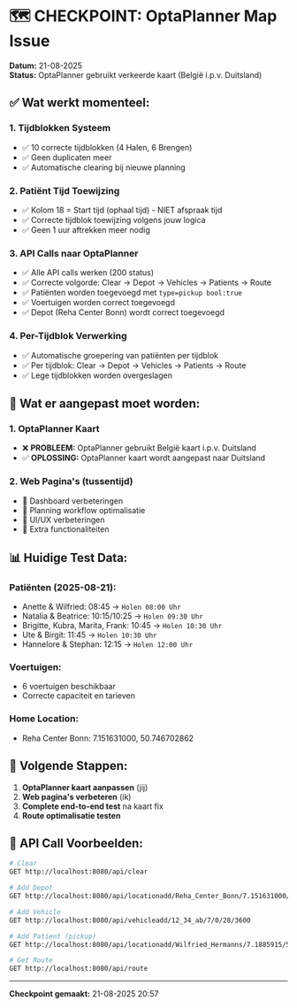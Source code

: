 # 🗺️ CHECKPOINT: OptaPlanner Map Issue

**Datum:** 21-08-2025  
**Status:** OptaPlanner gebruikt verkeerde kaart (België i.p.v. Duitsland)

## ✅ Wat werkt momenteel:

### **1. Tijdblokken Systeem**
- ✅ 10 correcte tijdblokken (4 Halen, 6 Brengen)
- ✅ Geen duplicaten meer
- ✅ Automatische clearing bij nieuwe planning

### **2. Patiënt Tijd Toewijzing**
- ✅ Kolom 18 = Start tijd (ophaal tijd) - NIET afspraak tijd
- ✅ Correcte tijdblok toewijzing volgens jouw logica
- ✅ Geen 1 uur aftrekken meer nodig

### **3. API Calls naar OptaPlanner**
- ✅ Alle API calls werken (200 status)
- ✅ Correcte volgorde: Clear → Depot → Vehicles → Patients → Route
- ✅ Patiënten worden toegevoegd met `type=pickup bool:true`
- ✅ Voertuigen worden correct toegevoegd
- ✅ Depot (Reha Center Bonn) wordt correct toegevoegd

### **4. Per-Tijdblok Verwerking**
- ✅ Automatische groepering van patiënten per tijdblok
- ✅ Per tijdblok: Clear → Depot → Vehicles → Patients → Route
- ✅ Lege tijdblokken worden overgeslagen

## 🔧 Wat er aangepast moet worden:

### **1. OptaPlanner Kaart**
- ❌ **PROBLEEM:** OptaPlanner gebruikt België kaart i.p.v. Duitsland
- ✅ **OPLOSSING:** OptaPlanner kaart wordt aangepast naar Duitsland

### **2. Web Pagina's (tussentijd)**
- 📝 Dashboard verbeteringen
- 📝 Planning workflow optimalisatie
- 📝 UI/UX verbeteringen
- 📝 Extra functionaliteiten

## 📊 Huidige Test Data:

### **Patiënten (2025-08-21):**
- Anette & Wilfried: 08:45 → `Holen 08:00 Uhr`
- Natalia & Beatrice: 10:15/10:25 → `Holen 09:30 Uhr`
- Brigitte, Kubra, Marita, Frank: 10:45 → `Holen 10:30 Uhr`
- Ute & Birgit: 11:45 → `Holen 10:30 Uhr`
- Hannelore & Stephan: 12:15 → `Holen 12:00 Uhr`

### **Voertuigen:**
- 6 voertuigen beschikbaar
- Correcte capaciteit en tarieven

### **Home Location:**
- Reha Center Bonn: 7.151631000, 50.746702862

## 🎯 Volgende Stappen:

1. **OptaPlanner kaart aanpassen** (jij)
2. **Web pagina's verbeteren** (ik)
3. **Complete end-to-end test** na kaart fix
4. **Route optimalisatie testen**

## 📝 API Call Voorbeelden:

```bash
# Clear
GET http://localhost:8080/api/clear

# Add Depot
GET http://localhost:8080/api/locationadd/Reha_Center_Bonn/7.151631000/50.746702862/0/0/_/1

# Add Vehicle
GET http://localhost:8080/api/vehicleadd/12_34_ab/7/0/28/3600

# Add Patient (pickup)
GET http://localhost:8080/api/locationadd/Wilfried_Hermanns/7.1885915/50.8093997/0/0/_/1

# Get Route
GET http://localhost:8080/api/route
```

---
**Checkpoint gemaakt:** 21-08-2025 20:57
